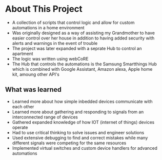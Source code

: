 # About This Project
- A collection of scripts that control logic and allow for custom automations in a home environment
- Was originally designed as a way of assisting my Grandmother to have easier control over her house in addition to having added security with alerts and warnings in the event of trouble
- The project was later expanded with a seprate Hub to control an apartment
- The logic was written using webCoRE
- The Hub that controls the automations is the Samsung Smartthings Hub which is combined with Google Assistant, Amazon alexa, Apple home kit, amoung other API's

## What was learned
- Learned more about how simple inbedded devices communicate with each other
- Learned more about gathering and responding to signals from an interconnected range of devices
- Gathered expanded knowledge of how IOT (internet of things) devices operate
- Had to use critical thinking to solve issues and engineer solutions
- Used extensive debugging to find and correct mistakes while many different signals were competing for the same resources
- Implemented virtual switches and custom device handlers for advanced automations
